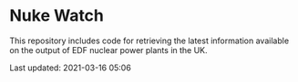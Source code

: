 # Nuke Watch

This repository includes code for retrieving the latest information available on the output of EDF nuclear power plants in the UK.

Last updated: 2021-03-16 05:06